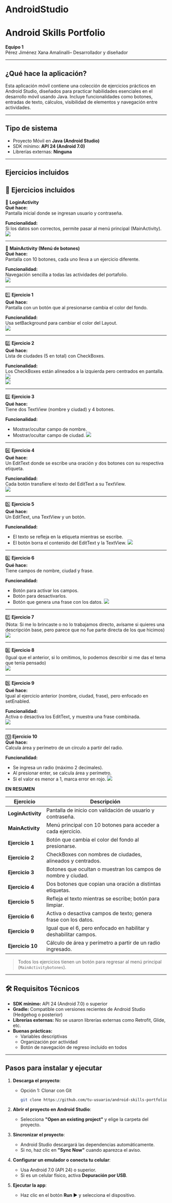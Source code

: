 # AndroidStudio
# Android Skills Portfolio

**Equipo 1**  
Pérez Jiménez Xana Amalinalli– Desarrollador y diseñador

---

##  ¿Qué hace la aplicación?

Esta aplicación móvil contiene una colección de ejercicios prácticos en Android Studio, diseñados para practicar habilidades esenciales en el desarrollo móvil usando Java. Incluye funcionalidades como botones, entradas de texto, cálculos, visibilidad de elementos y navegación entre actividades.

---

##  Tipo de sistema

- Proyecto Móvil en **Java (Android Studio)**
- SDK mínimo: **API 24 (Android 7.0)**
- Librerías externas: **Ninguna**

---

##  Ejercicios incluidos
## 📂 Ejercicios incluidos

🔐 **LoginActivity**  
**Qué hace:**  
Pantalla inicial donde se ingresan usuario y contraseña.

**Funcionalidad:**  
Si los datos son correctos, permite pasar al menú principal (MainActivity).  
![](capturas/captura1.png)

---

🧭 **MainActivity (Menú de botones)**  
**Qué hace:**  
Pantalla con 10 botones, cada uno lleva a un ejercicio diferente.

**Funcionalidad:**  
Navegación sencilla a todas las actividades del portafolio.  
![](capturas/captura2.png)

---

1️⃣ **Ejercicio 1**  
**Qué hace:**  
Pantalla con un botón que al presionarse cambia el color del fondo.

**Funcionalidad:**  
Usa setBackground para cambiar el color del Layout.  
![](capturas/captura3.png)

---

2️⃣ **Ejercicio 2**  
**Qué hace:**  
Lista de ciudades (5 en total) con CheckBoxes.

**Funcionalidad:**  
Los CheckBoxes están alineados a la izquierda pero centrados en pantalla.  
![](capturas/captura4.png)  
![](capturas/captura5.png)

---

3️⃣ **Ejercicio 3**  
**Qué hace:**  
Tiene dos TextView (nombre y ciudad) y 4 botones.

**Funcionalidad:**  
- Mostrar/ocultar campo de nombre.  
- Mostrar/ocultar campo de ciudad.
![](capturas/captura6.png)

---

4️⃣ **Ejercicio 4**  
**Qué hace:**  
Un EditText donde se escribe una oración y dos botones con su respectiva etiqueta.

**Funcionalidad:**  
Cada botón transfiere el texto del EditText a su TextView.  
![](capturas/captura7.png)

---

5️⃣ **Ejercicio 5**  
**Qué hace:**  
Un EditText, una TextView y un botón.

**Funcionalidad:**  
- El texto se refleja en la etiqueta mientras se escribe.  
- El botón borra el contenido del EditText y la TextView.
![](capturas/captura8.png)

---

6️⃣ **Ejercicio 6**  
**Qué hace:**  
Tiene campos de nombre, ciudad y frase.

**Funcionalidad:**  
- Botón para activar los campos.  
- Botón para desactivarlos.  
- Botón que genera una frase con los datos.
![](capturas/captura9.png)

---

7️⃣ **Ejercicio 7**  
(Nota: Si me lo brincaste o no lo trabajamos directo, avísame si quieres una descripción base, pero parece que no fue parte directa de los que hicimos)  
![](capturas/captura99.png)

---

8️⃣ **Ejercicio 8**  
(Igual que el anterior, si lo omitimos, lo podemos describir si me das el tema que tenía pensado)  
![](capturas/captura999.png)

---

9️⃣ **Ejercicio 9**  
**Qué hace:**  
Igual al ejercicio anterior (nombre, ciudad, frase), pero enfocado en setEnabled.

**Funcionalidad:**  
Activa o desactiva los EditText, y muestra una frase combinada.  
![](capturas/captura9999.png)

---

🔟 **Ejercicio 10**  
**Qué hace:**  
Calcula área y perímetro de un círculo a partir del radio.

**Funcionalidad:**  
- Se ingresa un radio (máximo 2 decimales).  
- Al presionar enter, se calcula área y perímetro.  
- Si el valor es menor a 1, marca error en rojo.
![](capturas/captura99999.png)


**EN RESUMEN**


| Ejercicio | Descripción |
|----------|-------------|
| **LoginActivity** | Pantalla de inicio con validación de usuario y contraseña. |
| **MainActivity** | Menú principal con 10 botones para acceder a cada ejercicio. |
| **Ejercicio 1** | Botón que cambia el color del fondo al presionarse. |
| **Ejercicio 2** | CheckBoxes con nombres de ciudades, alineados y centrados. |
| **Ejercicio 3** | Botones que ocultan o muestran los campos de nombre y ciudad. |
| **Ejercicio 4** | Dos botones que copian una oración a distintas etiquetas. |
| **Ejercicio 5** | Refleja el texto mientras se escribe; botón para limpiar. |
| **Ejercicio 6** | Activa o desactiva campos de texto; genera frase con los datos. |
| **Ejercicio 9** | Igual que el 6, pero enfocado en habilitar y deshabilitar campos. |
| **Ejercicio 10** | Cálculo de área y perímetro a partir de un radio ingresado. |

> Todos los ejercicios tienen un botón para regresar al menú principal (`MainActivitybotones`).

---

## 🛠️ Requisitos Técnicos

- **SDK mínimo:** API 24 (Android 7.0) o superior  
- **Gradle:** Compatible con versiones recientes de Android Studio (Hedgehog o posterior)
- **Librerías externas:** No se usaron librerías externas como Retrofit, Glide, etc.
- **Buenas prácticas:**  
  - Variables descriptivas  
  - Organización por actividad  
  - Botón de navegación de regreso incluido en todos

---

## Pasos para instalar y ejecutar

1. **Descarga el proyecto**:
   - Opción 1: Clonar con Git  
     ```bash
     git clone https://github.com/tu-usuario/android-skills-portfolio.git
     ```

2. **Abrir el proyecto en Android Studio**:
   - Selecciona **"Open an existing project"** y elige la carpeta del proyecto.

3. **Sincronizar el proyecto**:
   - Android Studio descargará las dependencias automáticamente.
   - Si no, haz clic en **"Sync Now"** cuando aparezca el aviso.

4. **Configurar un emulador o conecta tu celular**:
   - Usa Android 7.0 (API 24) o superior.
   - Si es un celular físico, activa **Depuración por USB**.

5. **Ejecutar la app**:
   - Haz clic en el botón **Run ▶️** y selecciona el dispositivo.
